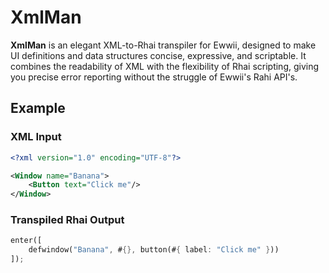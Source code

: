 # XmlMan

**XmlMan** is an elegant XML-to-Rhai transpiler for Ewwii, designed to make UI definitions and data structures concise, expressive, and scriptable. It combines the readability of XML with the flexibility of Rhai scripting, giving you precise error reporting without the struggle of Ewwii's Rahi API's.

## Example

### XML Input

```xml
<?xml version="1.0" encoding="UTF-8"?>

<Window name="Banana">
    <Button text="Click me"/>
</Window>
```

### Transpiled Rhai Output

```rust
enter([
    defwindow("Banana", #{}, button(#{ label: "Click me" }))
]);
```

